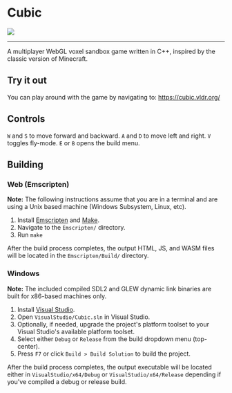 # Cubic

![](https://i.imgur.com/5tS5i3M.png)

---

A multiplayer WebGL voxel sandbox game written in C++, inspired by the classic version of Minecraft.

## Try it out
You can play around with the game by navigating to: https://cubic.vldr.org/

## Controls

`W` and `S` to move forward and backward. 
`A` and `D` to move left and right.
`V` toggles fly-mode.
`E` or `B` opens the build menu.

## Building

### Web (Emscripten)
**Note:** The following instructions assume that you are in a terminal and are using a Unix based machine (Windows Subsystem, Linux, etc).

1. Install [Emscripten](https://emscripten.org/docs/getting_started/downloads.html) and [Make](https://www.gnu.org/software/make/manual/make.html).
2. Navigate to the `Emscripten/` directory.
3. Run `make`

After the build process completes, the output HTML, JS, and WASM files will be located in the `Emscripten/Build/` directory.

### Windows

**Note:** The included compiled SDL2 and GLEW dynamic link binaries are built for x86-based machines only.

1. Install [Visual Studio](https://visualstudio.microsoft.com/#vs-section).
2. Open `VisualStudio/Cubic.sln` in Visual Studio.
3. Optionally, if needed, upgrade the project's platform toolset to your Visual Studio's available platform toolset.
4. Select either `Debug` or `Release` from the build dropdown menu (top-center).
5. Press `F7` or click `Build > Build Solution` to build the project.

After the build process completes, the output executable will be located either in `VisualStudio/x64/Debug` or `VisualStudio/x64/Release` depending if you've compiled a debug or release build.
